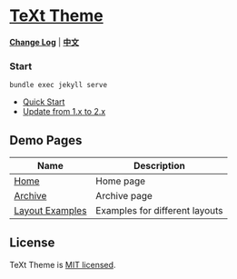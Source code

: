 # [TeXt Theme](https://github.com/kitian616/jekyll-TeXt-theme)

**[Change Log](https://github.com/kitian616/jekyll-TeXt-theme/blob/master/CHANGELOG.md)** | **[中文](https://github.com/Lemon-Hero/Lemon-Hero.github.io/blob/master/README-zh.md)**

### Start

```shell
bundle exec jekyll serve
```

- [Quick Start](https://tianqi.name/jekyll-TeXt-theme/docs/en/quick-start)
- [Update from 1.x to 2.x](https://tianqi.name/jekyll-TeXt-theme/docs/en/update-from-1-to-2)

## Demo Pages

| Name | Description |
| --- | --- |
| [Home](https://tianqi.name/jekyll-TeXt-theme/test/) | Home page |
| [Archive](https://tianqi.name/jekyll-TeXt-theme/archive.html) | Archive page |
| [Layout Examples](https://tianqi.name/jekyll-TeXt-theme/samples.html) | Examples for different layouts |

## License

TeXt Theme is [MIT licensed](https://github.com/kitian616/jekyll-TeXt-theme/blob/master/LICENSE).
